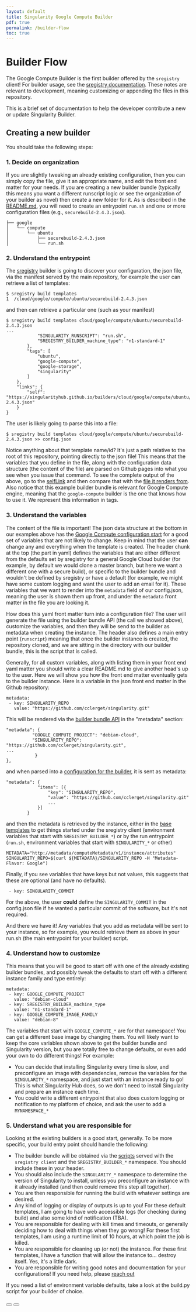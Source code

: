 ```yaml
---
layout: default
title: Singularity Google Compute Builder
pdf: true
permalink: /builder-flow
toc: true
---
```


# Builder Flow

The Google Compute Builder is the first builder offered by the `sregistry` client! For builder usage, see the 
[sregistry documentation](https://singularityhub.github.io/sregistry-cli/client-google-compute). These notes are relevant to development, meaning customizing or appending the files
in this repository.

This is a brief set of documentation to help the developer contribute a new
or update Singularity Builder. 

## Creating a new builder
You should take the following steps:

### 1. Decide on organization
If you are slightly tweaking an already existing configuration, then you can
simply copy the file, give it an appropriate name, and edit the front end
matter for your needs. If you are creating a new builder bundle (typically this
means you want a different runscript logic or see the organization of your
builder as novel) then create a new folder for it.  As is described in the
[README.md](../README.md), you will need to create an entrypoint `run.sh` and
one or more configuration files (e.g., `securebuild-2.4.3.json`).

```
├── google
│   └── compute
│       └── ubuntu
│           ├── securebuild-2.4.3.json
│           └── run.sh
```

### 2. Understand the entrypoint
The [sregistry](https://singularityhub.github.io/sregistry-cli/client-google-compute) builder
is going to discover your configuration, the json file, via the manifest served by
the main repository, for example the user can retrieve a list of templates:

```
$ sregistry build templates
1  /cloud/google/compute/ubuntu/securebuild-2.4.3.json
```

and then can retrieve a particular one (such as your manifest)

```
$ sregistry build templates cloud/google/compute/ubuntu/securebuild-2.4.3.json
...
            "SINGULARITY_RUNSCRIPT": "run.sh",
            "SREGISTRY_BUILDER_machine_type": "n1-standard-1"
        },
        "tags": [
            "ubuntu",
            "google-compute",
            "google-storage",
            "singularity"
        ]
    },
    "links": {
        "self": "https://singularityhub.github.io/builders/cloud/google/compute/ubuntu/securebuild-2.4.3.json"
    }
}
```

The user is likely going to parse this into a file:

```
$ sregistry build templates cloud/google/compute/ubuntu/securebuild-2.4.3.json >> config.json
```
Notice anything about that template name/id? It's just a path relative to the root
of this repository, pointing directly to the json file! This means that the variables that you define
in the file, along with the configuration data structure (the content of the file) are parsed on Github pages 
into what you see when you issue that command. To see the complete output of the above,
go to the [selfLink](https://singularityhub.github.io/builders/cloud/google/compute/ubuntu/securebuild-2.4.3.json) 
and then compare that with the [file it renders from](https://github.com/singularityhub/builders/blob/master/_cloud/google/compute/ubuntu/securebuild-2.4.3.json).  Also notice that this example builder bundle is relevant for Google Compute engine, meaning that the `google-compute` builder is the one that knows how to use it. We represent this information in tags.

### 3. Understand the variables
The content of the file is important! The json data structure at the bottom in our examples above has the [Google Compute configuration start](https://cloud.google.com/compute/docs/tutorials/python-guide#adding-an-instance) for a good set of variables that are not likely to change. Keep in mind that the user
**can** change any and everything when the template is created. The header chunk at the top (the part in yaml) defines the variables that are either different from the defaults set by sregistry for a general Google Cloud builder (for example, by default we would clone a master branch, but here we want a different one with a secure build), or specific to the builder bundle and wouldn't be defined by sregistry or have a default (for example, we might have some custom logging and want the user to add an email for it). These variables that we want to render into the `metadata` field of our config.json, meaning the user is shown them up front, and under the `metadata` front matter in the file you are looking it.

How does this yaml front matter turn into a configuration file? The user will generate the file
using the builder bundle API (the call we showed above), customize the variables, and then they will be send to the
builder as metadata when creating the instance. The header also defines a main 
entry point (`runscript`) meaning that once the builder instance is created, the repository cloned, and we are sitting in
the directory with our builder bundle, this is the script that is called.

Generally, for all custom variables, along with listing them in your front end yaml matter you should write a clear README.md to give another head's up to the user. Here we will show you how the front end matter eventually gets to the builder instance. Here is a variable in the json front end matter in the Github repository:

```
metadata:
 - key: SINGULARITY_REPO
   value: "https://github.com/cclerget/singularity.git"
```

This will be rendered via the [builder bundle API](https://singularityhub.github.io/builders/cloud/google/compute/ubuntu/securebuild-2.4.3.json) in the "metadata" section:

```
"metadata": { 
          "GOOGLE_COMPUTE_PROJECT": "debian-cloud",
          "SINGULARITY_REPO": "https://github.com/cclerget/singularity.git",
...
           }
},
```

and when parsed into a [configuration for the builder](https://cloud.google.com/compute/docs/tutorials/python-guide#adding-an-instance), it is sent as metadata:

```
"metadata": {
            "items": [{
                "key": "SINGULARITY_REPO",
                "value": "https://github.com/cclerget/singularity.git"
                ...
            }]
        }
```

and then the metadata is retrieved by the instance, either in the [base templates](https://github.com/singularityhub/sregistry-cli/tree/master/sregistry/templates) to get things 
started under the sregistry client (environment variables that start with `SREGISTRY_BUILDER_*`) or 
by the run entrypoint (`run.sh`, environment variables that start with `SINGULARITY_*` or other)  

```
METADATA="http://metadata/computeMetadata/v1/instance/attributes"
SINGULARITY_REPO=$(curl ${METADATA}/SINGULARITY_REPO -H "Metadata-Flavor: Google")
```

Finally, if you see variables that have keys but not values, this suggests that these are optional (and
have no defaults).

```
 - key: SINGULARITY_COMMIT
```

For the above, the user **could** define the `SINGULARITY_COMMIT` in the config.json file
if he wanted a particular commit of the software, but it's not required.

And there we have it! Any variables that you add as metadata will be sent to your instance, so for 
example, you would retrieve them as above in your run.sh (the main entrypoint for your builder) script.

### 4. Understand how to customize
This means that you will be good to start off with one of the already 
existing builder bundles, and possibly tweak the defaults to start off with a different instance
family and type entirely:

```
metadata:
 - key: GOOGLE_COMPUTE_PROJECT
   value: "debian-cloud"
 - key: SREGISTRY_BUILDER_machine_type
   value: "n1-standard-1"
 - key: GOOGLE_COMPUTE_IMAGE_FAMILY
   value: "debian-8"
```

The variables that start with `GOOGLE_COMPUTE_*` are for that namespace! You can get
a different base image by changing them. You will likely want to keep the core variables 
shown above to get the builder bundle and Singularity version, but you are totally free to
change defaults, or even add your own to do different things! For example:

 - You can decide that installing Singularity every time is slow, and preconfigure an image with dependencies, remove the variables for the `SINGULARITY_*` namespace, and just start with an instance ready to go! This is what Singularity Hub does, so we don't need to install Singularity and prepare an instance each time.
 - You could write a different entrypoint that also does custom logging or notification to my platform of choice, and ask the user to add a `MYNAMESPACE_*`

### 5. Understand what you are responsible for
Looking at the existing builders is a good start, generally. To be more specific, your build entry point should handle the following:

 - The builder bundle will be obtained via the [scripts](https://github.com/singularityhub/sregistry-cli/tree/master/sregistry/templates) served with the `sregistry client` and the `SREGISTRY_BUILDER_*` namespace. You should include these in your header.
 - You should also include the `SINGULARITY_*` namespace to determine the version of Singularity to install, unless you preconfigure an instance with it already installed (and then could remove this step all together). 
 - You are then responsible for running the build with whatever settings are desired.
 - Any kind of logging or display of outputs is up to you! For these default templates, I am going to have web accessible logs (for checking during build) and also some kind of notification (TBA).
 - You are responsible for dealing with kill times and timeouts, or generally deciding how to deal with things when they go wrong! For these first templates, I am using a runtime limit of 10 hours, at which point the job is killed.
 - You are responsible for cleaning up (or not) the instance. For these first templates, I have a function that will allow the instance to... destroy itself. Yes, it's a little dark.
 - You are responsible for writing good notes and documentation for your configurations! If you need help, please [reach out](https://www.github.com/singularityhub/builders/issues)

If you need a list of environment variable defaults, take a look at the build.py script for your builder of choice.


<div>
    <a href="/builders"><button class="previous-button btn btn-primary"><i class="fa fa-chevron-left"></i> </button></a>
    <a href="/builders"><button class="next-button btn btn-primary"><i class="fa fa-chevron-right"></i> </button></a>
</div><br>
